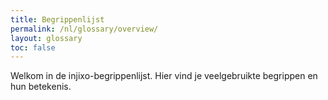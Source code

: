 ```yaml
---
title: Begrippenlijst
permalink: /nl/glossary/overview/
layout: glossary
toc: false
---
```


Welkom in de injixo-begrippenlijst. Hier vind je veelgebruikte begrippen en hun betekenis.
